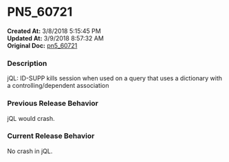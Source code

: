 # PN5_60721

**Created At:** 3/8/2018 5:15:45 PM  
**Updated At:** 3/9/2018 8:57:32 AM  
**Original Doc:** [pn5_60721](https://docs.jbase.com/release-notes/pn5_60721)  


### Description

jQL: ID-SUPP kills session when used on a query that uses a dictionary with a controlling/dependent association



### Previous Release Behavior

jQL would crash.



### Current Release Behavior

No crash in jQL.
